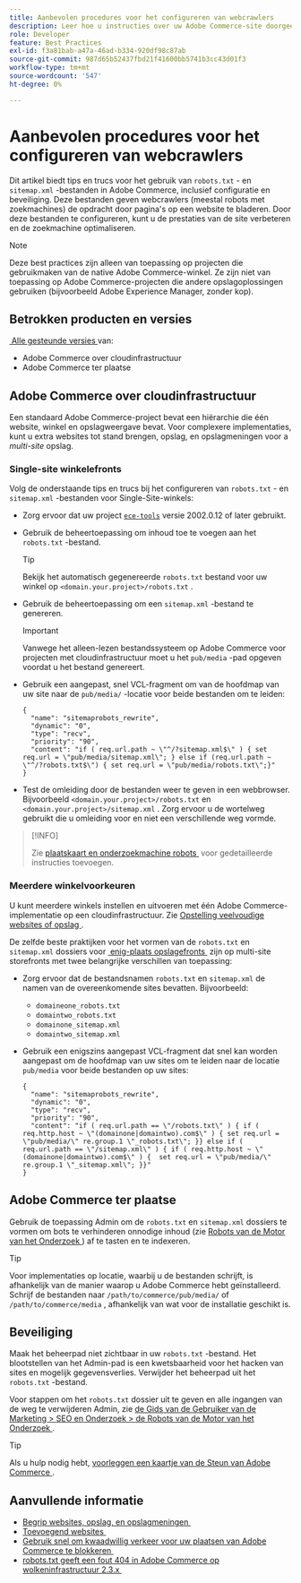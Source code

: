 ```yaml
---
title: Aanbevolen procedures voor het configureren van webcrawlers
description: Leer hoe u instructies over uw Adobe Commerce-site doorgeeft aan webcrawlers met de bestanden 'robots.txt' en 'sitemap.xml'.
role: Developer
feature: Best Practices
exl-id: f3a81bab-a47a-46ad-b334-920df98c87ab
source-git-commit: 987d65b52437fbd21f41600bb5741b3cc43d01f3
workflow-type: tm+mt
source-wordcount: '547'
ht-degree: 0%

---
```



# Aanbevolen procedures voor het configureren van webcrawlers

Dit artikel biedt tips en trucs voor het gebruik van `robots.txt` - en `sitemap.xml` -bestanden in Adobe Commerce, inclusief configuratie en beveiliging. Deze bestanden geven webcrawlers (meestal robots met zoekmachines) de opdracht door pagina&#39;s op een website te bladeren. Door deze bestanden te configureren, kunt u de prestaties van de site verbeteren en de zoekmachine optimaliseren.

>[!NOTE]
>
>Deze best practices zijn alleen van toepassing op projecten die gebruikmaken van de native Adobe Commerce-winkel. Ze zijn niet van toepassing op Adobe Commerce-projecten die andere opslagoplossingen gebruiken (bijvoorbeeld Adobe Experience Manager, zonder kop).

## Betrokken producten en versies

[&#x200B; Alle gesteunde versies &#x200B;](../../../release/versions.md) van:

- Adobe Commerce over cloudinfrastructuur
- Adobe Commerce ter plaatse

## Adobe Commerce over cloudinfrastructuur

Een standaard Adobe Commerce-project bevat een hiërarchie die één website, winkel en opslagweergave bevat. Voor complexere implementaties, kunt u extra websites tot stand brengen, opslag, en opslagmeningen voor a _multi-site_ opslag.

### Single-site winkelefronts

Volg de onderstaande tips en trucs bij het configureren van `robots.txt` - en `sitemap.xml` -bestanden voor Single-Site-winkels:

- Zorg ervoor dat uw project [`ece-tools` &#x200B;](https://experienceleague.adobe.com/nl/docs/commerce-cloud-service/user-guide/release-notes/ece-tools-package) versie 2002.0.12 of later gebruikt.
- Gebruik de beheertoepassing om inhoud toe te voegen aan het `robots.txt` -bestand.

  >[!TIP]
  >
  >Bekijk het automatisch gegenereerde `robots.txt` bestand voor uw winkel op `<domain.your.project>/robots.txt` .

- Gebruik de beheertoepassing om een `sitemap.xml` -bestand te genereren.

  >[!IMPORTANT]
  >
  >Vanwege het alleen-lezen bestandssysteem op Adobe Commerce voor projecten met cloudinfrastructuur moet u het `pub/media` -pad opgeven voordat u het bestand genereert.

- Gebruik een aangepast, snel VCL-fragment om van de hoofdmap van uw site naar de `pub/media/` -locatie voor beide bestanden om te leiden:

  ```vcl
  {
    "name": "sitemaprobots_rewrite",
    "dynamic": "0",
    "type": "recv",
    "priority": "90",
    "content": "if ( req.url.path ~ \"^/?sitemap.xml$\" ) { set req.url = \"pub/media/sitemap.xml\"; } else if (req.url.path ~ \"^/?robots.txt$\") { set req.url = \"pub/media/robots.txt\";}"
  }
  ```

- Test de omleiding door de bestanden weer te geven in een webbrowser. Bijvoorbeeld `<domain.your.project>/robots.txt` en `<domain.your.project>/sitemap.xml` . Zorg ervoor u de wortelweg gebruikt die u omleiding voor en niet een verschillende weg vormde.

>[!INFO]
>
>Zie [&#x200B; plaatskaart en onderzoekmachine robots &#x200B;](https://experienceleague.adobe.com/nl/docs/commerce-cloud-service/user-guide/configure-store/robots-sitemap) voor gedetailleerde instructies toevoegen.


### Meerdere winkelvoorkeuren

U kunt meerdere winkels instellen en uitvoeren met één Adobe Commerce-implementatie op een cloudinfrastructuur. Zie [&#x200B; Opstelling veelvoudige websites of opslag &#x200B;](https://experienceleague.adobe.com/nl/docs/commerce-cloud-service/user-guide/configure-store/multiple-sites).

De zelfde beste praktijken voor het vormen van de `robots.txt` en `sitemap.xml` dossiers voor [&#x200B; enig-plaats opslagefronts &#x200B;](#single-site-storefronts) zijn op multi-site storefronts met twee belangrijke verschillen van toepassing:

- Zorg ervoor dat de bestandsnamen `robots.txt` en `sitemap.xml` de namen van de overeenkomende sites bevatten. Bijvoorbeeld:
   - `domaineone_robots.txt`
   - `domaintwo_robots.txt`
   - `domainone_sitemap.xml`
   - `domaintwo_sitemap.xml`

- Gebruik een enigszins aangepast VCL-fragment dat snel kan worden aangepast om de hoofdmap van uw sites om te leiden naar de locatie `pub/media` voor beide bestanden op uw sites:

  ```vcl
  {
    "name": "sitemaprobots_rewrite",
    "dynamic": "0",
    "type": "recv",
    "priority": "90",
    "content": "if ( req.url.path == \"/robots.txt\" ) { if ( req.http.host ~ \"(domainone|domaintwo).com$\" ) { set req.url = \"pub/media/\" re.group.1 \"_robots.txt\"; }} else if ( req.url.path == \"/sitemap.xml\" ) { if ( req.http.host ~ \"(domainone|domaintwo).com$\" ) {  set req.url = \"pub/media/\" re.group.1 \"_sitemap.xml\"; }}"
  }
  ```

## Adobe Commerce ter plaatse

Gebruik de toepassing Admin om de `robots.txt` en `sitemap.xml` dossiers te vormen om bots te verhinderen onnodige inhoud (zie [&#x200B; Robots van de Motor van het Onderzoek &#x200B;](https://experienceleague.adobe.com/docs/commerce-admin/marketing/seo/seo-overview.html?lang=nl-NL#search-engine-robots)) af te tasten en te indexeren.

>[!TIP]
>
>Voor implementaties op locatie, waarbij u de bestanden schrijft, is afhankelijk van de manier waarop u Adobe Commerce hebt geïnstalleerd. Schrijf de bestanden naar `/path/to/commerce/pub/media/` of `/path/to/commerce/media` , afhankelijk van wat voor de installatie geschikt is.

## Beveiliging

Maak het beheerpad niet zichtbaar in uw `robots.txt` -bestand. Het blootstellen van het Admin-pad is een kwetsbaarheid voor het hacken van sites en mogelijk gegevensverlies. Verwijder het beheerpad uit het `robots.txt` -bestand.

Voor stappen om het `robots.txt` dossier uit te geven en alle ingangen van de weg te verwijderen Admin, zie [&#x200B; de Gids van de Gebruiker van de Marketing > SEO en Onderzoek > de Robots van de Motor van het Onderzoek &#x200B;](https://experienceleague.adobe.com/docs/commerce-admin/marketing/seo/seo-overview.html?lang=nl-NL#search-engine-robots).

>[!TIP]
>
>Als u hulp nodig hebt, [&#x200B; voorleggen een kaartje van de Steun van Adobe Commerce &#x200B;](https://experienceleague.adobe.com/docs/commerce-knowledge-base/kb/help-center-guide/magento-help-center-user-guide.html?lang=nl-NL#submit-ticket).

## Aanvullende informatie

- [&#x200B; Begrip websites, opslag, en opslagmeningen &#x200B;](https://experienceleague.adobe.com/nl/docs/commerce-cloud-service/user-guide/configure-store/best-practices)
- [&#x200B; Toevoegend websites &#x200B;](https://experienceleague.adobe.com/nl/docs/commerce-admin/stores-sales/site-store/stores#add-websites)
- [&#x200B; Gebruik snel om kwaadwillig verkeer voor uw plaatsen van Adobe Commerce te blokkeren &#x200B;](https://experienceleague.adobe.com/nl/docs/commerce-cloud-service/user-guide/cdn/custom-vcl-snippets/fastly-vcl-blocking)
- [&#x200B; robots.txt geeft een fout 404 in Adobe Commerce op wolkeninfrastructuur 2.3.x &#x200B;](https://experienceleague.adobe.com/docs/commerce-knowledge-base/kb/troubleshooting/miscellaneous/robots.txt-gives-404-error-magento-commerce-cloud-2.3.x.html?lang=nl-NL)
